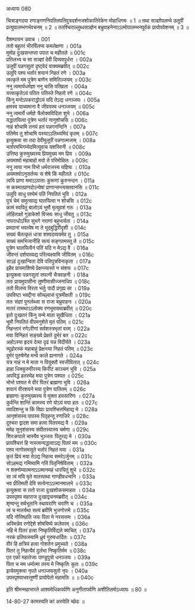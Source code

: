 अध्यायः 080

चित्राङ्गदया रणाङ्गणनिपतितपतिपुत्रदर्शनजशोकातिरेकेण मोहाधिगमः ॥ 1 ॥ तथा सञ्ज्ञोपलम्भे उलूपीं प्रत्युपालम्भगर्भवचनम् ॥ 2 ॥ ततश्चिराल्लुब्धसञ्ज्ञेन बभ्रुवाहनेनाऽऽत्मोपालम्भनपूर्वकं प्रायोपवेशनम् ॥ 3 ॥

वैशम्पायन उवाच ।	001  
ततो बहुतरं भीरर्विलप्य कमलेक्षणा ।	001a  
मुमोह दुःखसन्तप्ता पपात च महीतले ॥	001c  
प्रतिलभ्य च सा सञ्ज्ञां देवी दिव्यवपुर्धरा ।	002a  
उलूपीं पन्नगसुतां दृष्ट्वेदं वाक्यमब्रवीत् ॥	002c  
उलूपि पश्य भर्तारं शयानं निहतं रणे ।	003a  
त्वत्कृते मम पुत्रेण बाणेन समितिञ्जयम् ॥	003c  
ननु त्वमार्यधर्मज्ञा ननु चासि पतिव्रता ।	004a  
यत्त्वत्कृतेऽयं पतितः पतिस्ते निहतो रणे ॥	004c  
किंनु मन्देऽपकराद्धोऽयं यदि तेऽद्य धनञ्जयः ।	005a  
क्षमस्व याच्यमाना वै जीवयस्व धनञ्जयम् ॥	005c  
ननु त्वमार्ये धर्मज्ञे त्रैलोक्यविदिता शुभे ।	006a  
यद्धातयित्वा पुत्रेण भर्तारं नानुशोचसि ॥	006c  
नाहं शोचामि तनयं हतं पन्नगनन्दिनि ।	007a  
पतिमेव तु शोचामि यस्याऽऽतिथ्यमिदं कृतम् ॥	007c  
इत्युक्त्वा सा तदा देवीमुलूपीं पन्नगात्मजाम् ।	008a  
भर्तारमभिगम्येदमित्युवाच यशस्विनी ॥	008c  
उत्तिष्ठ कुरुमुख्यस्य प्रियमुख्य मम प्रिय ।	009a  
अयमश्वो महाबाहो मयो ते परिमोक्षितः ॥	009c  
ननु त्वया नाम विभो धर्मराजस्य यज्ञियः ।	010a  
अयमश्वोऽनुसर्तव्यः स शेषे किं महीतले ॥	010c  
त्वयि प्राणा ममाऽऽयत्ताः कुरूणां कुरुनन्दन ।	011a  
स कस्मात्प्राणदोऽन्येषां प्राणान्सन्त्यक्तवानसि ॥	011c  
उलूपि साधु पश्येमं पतिं निपतितं भुवि ।	012a  
पुत्रं चेमं समुत्साद्य घातयित्वा न शोचसि ॥	012c  
कामं स्वपितु बालोऽयं भूमौ मृत्युवशं गतः ।	013a  
लोहिताक्षो गुडाकेशो विजयः साधु जीवतु ॥	013c  
नापराधोऽस्ति सुभगे नराणां बहुभार्यता ।	014a  
प्रमदानां भवत्येष मा ते भूद्बुद्धिरीदृशी ॥	014c  
सख्यं चैतत्कृतं धात्रा शश्वदव्ययमेव तु ।	015a  
सख्यं समभिजानीहि सत्यं सङ्गतमस्तु ते ॥	015c  
पुत्रेण घातयित्वैनं पतिं यदि न मेऽद्य वै ।	016a  
जीवन्तं दर्शयस्यद्य परित्यक्ष्यामि जीवितम् ॥	016c  
साऽहं दुःखान्विता देवि पतिपुत्रविनाकृता ।	017a  
इहैव प्रायमाशिष्ये प्रेक्षन्त्यास्ते न संशयः ॥	017c  
इत्युक्त्वा पन्नगसुतां सपत्नी चैत्रवाहनी ।	018a  
ततः प्रायमुपासीना तूष्णीमासीज्जनाधिप ॥	018c  
ततो विलप्य विरता भर्तुः पादौ प्रगृह्य सा ।	019a  
उपविष्टा भवद्दीना सोच्छ्वासं पुत्रमीक्षती ॥	019c  
ततः संज्ञां पुनर्लब्ध्वा स राजा बभ्रुवाहनः ।	020a  
मातरं तामथाऽऽलोक्य रणभूमावथाब्रवीत् ॥	020c  
इतो दुःखतरं किंनु यन्मे माता सुखैधिता ।	021a  
भूमौ निपतितं वीरमनुशेते मृतं पतिम् ॥	021c  
निहन्तारं रणेऽरीणां सर्वशस्त्रभृतां वरम् ।	022a  
मया विनिहतं सङ्ख्ये प्रेक्षते दुर्मरं बत ॥	022c  
अहोऽस्या हृदयं देव्या दृढं यन्न विदीर्यते ।	023a  
व्यूढोरस्कं महाबाहुं प्रेक्षन्त्या निहतं पतिम् ॥	023c  
दुर्मरं पुरुषेणेह मन्ये काले ह्यनागते ।	024a  
यत्र नाहं न मे माता न वियुक्तौ स्वजीवितात् ॥	024c  
हाहा धिक्कुरुवीरस्य किरीटं काञ्चनं भुवि ।	025a  
अपविद्धं हतस्येह मया पुत्रेण पश्यत ॥	025c  
भोभो पश्यत मे वीरं पितरं ब्राह्मणा भुवि ।	026a  
शयानं वीरशयने मया पुत्रेण पातितम् ॥	026c  
ब्राह्मणाः कुरुमुख्यस्य ये मुक्ता हयसारिणः ।	027a  
कुर्वन्ति शान्तिं कामस्य रणे योऽयं मया हतः ॥	027c  
व्यादिशन्तु च किं विप्राः प्रायश्चित्तमिहाद्य मे ।	028a  
आनृशंसस्य पापस्य पितृहन्तू रणाजिरे ॥	028c  
दुश्चरा द्वादश समा हत्वा पितरमद्य वै ।	029a  
ममेह सुनृशंसस्य संवीतस्यास्य चर्मणा ॥	029c  
शिरःकपाले चास्यैव भुञ्जतः पितुरद्य मे ।	030a  
प्रायश्चित्तं हि नास्त्यन्यद्धत्वाऽद्य पितरं मम ॥	030c  
पश्य नागोत्तमसुते भर्तारं निहतं मया ।	031a  
कृतं प्रियं मया तेऽद्य निहत्य समरेऽर्जुनम् ॥	031c  
सोऽहमद्य गमिष्यामि गतिं पितृनिषेविताम् ।	032a  
न शक्नोम्यात्मनाऽऽत्मानमहं धारयितुं शुभे ॥	032c  
सा त्वं मयि मृते मातस्तथा गाण्डीवधन्वनि ।	033a  
भव प्रीतिमती देवि सत्येनाऽऽत्मानमालभे ॥	033c  
इत्युक्त्वा स ततो राजा दुःखशोकसमाहतः ।	034a  
उपस्पृश्य महाराज दुःखाद्वचनमब्रवीत् ॥	034c  
शृण्वन्तु सर्वभूतानि स्थावराणि चराणि च ।	035a  
त्वं च मातर्यथा सत्यं ब्रवीमि भुजगोत्तमे ॥	035c  
यदि नोत्तिष्ठति जयः पिता मे नरसत्तमः ।	036a  
अस्मिन्नेव रणोद्देशे शोषयिष्ये कलेवरम् ॥	036c  
नहि मे पितरं हत्वा निष्कृतिर्विद्यते क्वचित् ।	037a  
नरकं प्रतिपत्स्यामि ध्रुवं गुरुवधार्दितः ॥	037c  
वीरं हि क्षत्रियं हत्वा गोशतेन प्रमुच्यते ।	038a  
पितरं तु निहत्यैवं दुर्लभा निष्कृतिर्मम ॥	038c  
एत एको महातेजाः पाण्डुपुत्रो धनञ्जयः ।	039a  
पिता च मम धर्मात्मा तस्य मे निष्कृतिः कुतः ॥	039c  
इत्येवमुक्त्वा नृपते धनञ्जयसुतो नृपः ।	040a  
उपस्पृश्याभवत्तूष्णीं प्रायोपेतो महामतिः ॥ ॥	040c  

इति श्रीमन्महाभारते आश्वमेधिकपर्वणि अनुगीतापर्वणि अशीतितमोऽध्यायः ॥ 80 ॥

14-80-27 कामस्यति कां अस्येति च्छेदः ॥
